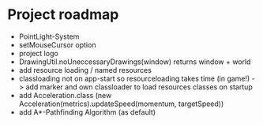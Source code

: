 # Project roadmap
- PointLight-System
- setMouseCursor option
- project logo
- DrawingUtil.noUneccessaryDrawings(window) returns window + world
- add resource loading / named resources
- classloading not on app-start so resourceloading takes time (in game!) -> add marker and own classloader to load resources classes on startup
- add Acceleration.class (new Acceleration(metrics).updateSpeed(momentum, targetSpeed))
- add A*-Pathfinding Algorithm (as default)